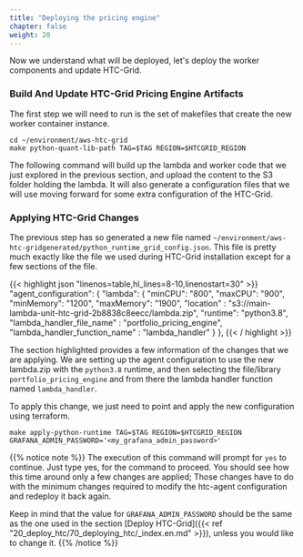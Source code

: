 ```yaml
---
title: "Deploying the pricing engine"
chapter: false
weight: 20
---
```


Now we understand what will be deployed, let's deploy the worker components and update HTC-Grid. 

### Build And Update HTC-Grid Pricing Engine Artifacts

The first step we will need to run is the set of makefiles that create the new worker container instance.

```
cd ~/environment/aws-htc-grid
make python-quant-lib-path TAG=$TAG REGION=$HTCGRID_REGION
```

The following command will build up the lambda and worker code that we just explored in the previous section, and upload the content to the S3 folder holding the lambda. It will also generate a configuration files that we will use moving forward for some extra configuration of the HTC-Grid. 

### Applying HTC-Grid Changes

The previous step has so generated a new file named `~/environment/aws-htc-gridgenerated/python_runtime_grid_config.json`. This file is pretty much exactly like the file we used during HTC-Grid installation except for a few sections of the file.

{{< highlight json "linenos=table,hl_lines=8-10,linenostart=30" >}}
  "agent_configuration": {
    "lambda": {
      "minCPU": "800",
      "maxCPU": "900",
      "minMemory": "1200",
      "maxMemory": "1900",
      "location" : "s3://main-lambda-unit-htc-grid-2b8838c8eecc/lambda.zip",
      "runtime": "python3.8",
      "lambda_handler_file_name" : "portfolio_pricing_engine",
      "lambda_handler_function_name" : "lambda_handler"
    }
  },
{{< / highlight >}}
 
The section highlighted provides a few information of the changes that we are applying. We are setting up the agent configuration to use the new lambda.zip with the `python3.8` runtime, and then selecting the file/library `portfolio_pricing_engine` and from there the lambda handler function named `lambda_handler`.

To apply this change, we just need to point and apply the new configuration using terraform.

```
make apply-python-runtime TAG=$TAG REGION=$HTCGRID_REGION GRAFANA_ADMIN_PASSWORD='<my_grafana_admin_password>'
```

{{% notice note %}}
The execution of this command will prompt for `yes` to continue. Just type yes, for the command to proceed. You should see how this time around only a few changes are applied; Those changes have to do with the minimum changes required to modify the htc-agent configuration and redeploy it back again.

Keep in mind that the value for `GRAFANA_ADMIN_PASSWORD` should be the same as the one used in the section [Deploy HTC-Grid]({{< ref "20_deploy_htc/70_deploying_htc/_index.en.md" >}}), unless you would like to change it.
{{% /notice %}}




